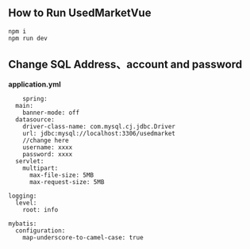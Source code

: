 ## How to Run UsedMarketVue
```
npm i
npm run dev
```
## Change SQL Address、account and password
**application.yml**
```
    spring:
  main:
    banner-mode: off
  datasource:
    driver-class-name: com.mysql.cj.jdbc.Driver
    url: jdbc:mysql://localhost:3306/usedmarket
    //change here
    username: xxxx
    password: xxxx
  servlet:
    multipart:
      max-file-size: 5MB
      max-request-size: 5MB

logging:
  level:
    root: info

mybatis:
  configuration:
    map-underscore-to-camel-case: true

```
    
